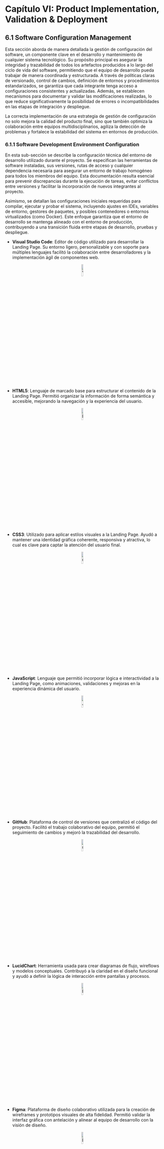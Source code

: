 # Capítulo VI: Product Implementation, Validation & Deployment

## 6.1 Software Configuration Management

Esta sección aborda de manera detallada la gestión de configuración del software, un componente clave en el desarrollo y mantenimiento de cualquier sistema tecnológico. Su propósito principal es asegurar la integridad y trazabilidad de todos los artefactos producidos a lo largo del ciclo de vida del software, permitiendo que el equipo de desarrollo pueda trabajar de manera coordinada y estructurada. A través de políticas claras de versionado, control de cambios, definición de entornos y procedimientos estandarizados, se garantiza que cada integrante tenga acceso a configuraciones consistentes y actualizadas. Además, se establecen mecanismos para documentar y validar las modificaciones realizadas, lo que reduce significativamente la posibilidad de errores o incompatibilidades en las etapas de integración y despliegue.

La correcta implementación de una estrategia de gestión de configuración no solo mejora la calidad del producto final, sino que también optimiza la colaboración entre equipos multidisciplinarios, agiliza la detección de problemas y fortalece la estabilidad del sistema en entornos de producción.

### 6.1.1 Software Development Environment Configuration

En esta sub-sección se describe la configuración técnica del entorno de desarrollo utilizado durante el proyecto. Se especifican las herramientas de software instaladas, sus versiones, rutas de acceso y cualquier dependencia necesaria para asegurar un entorno de trabajo homogéneo para todos los miembros del equipo. Esta documentación resulta esencial para prevenir discrepancias durante la ejecución de tareas, evitar conflictos entre versiones y facilitar la incorporación de nuevos integrantes al proyecto.

Asimismo, se detallan las configuraciones iniciales requeridas para compilar, ejecutar y probar el sistema, incluyendo ajustes en IDEs, variables de entorno, gestores de paquetes, y posibles contenedores o entornos virtualizados (como Docker). Este enfoque garantiza que el entorno de desarrollo se mantenga alineado con el entorno de producción, contribuyendo a una transición fluida entre etapas de desarrollo, pruebas y despliegue.



- **Visual Studio Code**: Editor de código utilizado para desarrollar la Landing Page. Su entorno ligero, personalizable y con soporte para múltiples lenguajes facilitó la colaboración entre desarrolladores y la implementación ágil de componentes web.

<div style="text-align: center;">
  <img src="../images/visualstudio.png" alt="Visual Studio Code" style="width:10%;"/>
</div>

- **HTML5**: Lenguaje de marcado base para estructurar el contenido de la Landing Page. Permitió organizar la información de forma semántica y accesible, mejorando la navegación y la experiencia del usuario.

<div style="text-align: center;">
  <img src="../images/html5.png" alt="HTML 5" style="width:10%;"/>
</div>

- **CSS3**: Utilizado para aplicar estilos visuales a la Landing Page. Ayudó a mantener una identidad gráfica coherente, responsiva y atractiva, lo cual es clave para captar la atención del usuario final.

<div style="text-align: center;">
  <img src="../images/css3.png" alt="CSS 3" style="width:10%;"/>
</div>

- **JavaScript**: Lenguaje que permitió incorporar lógica e interactividad a la Landing Page, como animaciones, validaciones y mejoras en la experiencia dinámica del usuario.

<div style="text-align: center;">
  <img src="../images/js.png" alt="JavaScript" style="width:10%;"/>
</div>

- **GitHub**: Plataforma de control de versiones que centralizó el código del proyecto. Facilitó el trabajo colaborativo del equipo, permitió el seguimiento de cambios y mejoró la trazabilidad del desarrollo.

<div style="text-align: center;">
  <img src="../images/github.png" alt="Github" style="width:10%;"/>
</div>

- **LucidChart**: Herramienta usada para crear diagramas de flujo, wireflows y modelos conceptuales. Contribuyó a la claridad en el diseño funcional y ayudó a definir la lógica de interacción entre pantallas y procesos.

<div style="text-align: center;">
  <img src="../images/lucidchart.png" alt="LucidChart" style="width:10%;"/>
</div>

- **Figma**: Plataforma de diseño colaborativo utilizada para la creación de wireframes y prototipos visuales de alta fidelidad. Permitió validar la interfaz gráfica con antelación y alinear al equipo de desarrollo con la visión de diseño.

<div style="text-align: center;">
  <img src="../images/figma.png" alt="Figma" style="width:10%;"/>
</div>

- **Android Studio**: Entorno de desarrollo para la aplicación móvil. Proporcionó las herramientas necesarias para programar, depurar, probar y empaquetar la app en dispositivos Android.

<div style="text-align: center;">
  <img src="../images/androidstudio.png" alt="CSS 3" style="width:10%;"/>
</div>

- **Kotlin**: Lenguaje de programación moderno utilizado para desarrollar la aplicación móvil. Su sintaxis clara y concisa mejoró la eficiencia del código y la productividad del equipo, alineándose con las mejores prácticas de desarrollo en Android.

<div style="text-align: center;">
  <img src="../images/kotilin.png" alt="Kotlin" style="width:10%;"/>
</div>

- **Trello**: Plataforma de gestión de tareas basada en tableros y tarjetas, utilizada para organizar y hacer seguimiento del progreso del equipo durante el desarrollo del proyecto. Facilitó la planificación de sprints, la asignación de responsabilidades y la visualización del avance en tiempo real, promoviendo una colaboración efectiva y una mejor administración del tiempo.

<div style="text-align: center;">
  <img src="../images/Trello.png" alt="Trello" style="width:10%;"/>
</div>


Cada una de estas herramientas fue seleccionada estratégicamente para cumplir con los objetivos del proyecto, asegurando una solución tecnológica robusta, escalable y centrada en la experiencia del usuario.

### 6.1.2 Source Code Management

**Repositorio de la Landing Page:**  
Durante el desarrollo de la Landing Page, utilizamos un repositorio centralizado en GitHub para almacenar y gestionar el código fuente del proyecto. Esto permitió el trabajo colaborativo, el control de versiones y la trazabilidad de cambios en el desarrollo.

**Implementación de GitFlow:**  
Para nuestra estrategia de gestión de versiones con Git, nos basamos en el modelo de ramificación propuesto en el artículo _“A successful Git branching model”_ de Vincent Driessen. Adoptamos el enfoque **GitFlow**, el cual proporciona una estructura clara y organizada para el desarrollo colaborativo, facilitando la integración y el mantenimiento del código.

- **Rama Principal (`main`)**: Contiene la versión estable en producción.  
- **Rama de Desarrollo (`develop`)**: Integra los últimos avances y funcionalidades en desarrollo. Actúa como entorno de integración continua.  
- **Rama de Lanzamiento (`release`)**: Utilizada para preparar una nueva versión del producto, permitiendo ajustes finales antes de su despliegue.  
  - Deriva de: `develop`  
  - Se fusiona con: `develop` y `main`  
- **Rama de Características (`feature`)**: Destinada al desarrollo de nuevas funcionalidades específicas del producto.  
  - Deriva de: `develop`  
  - Se fusiona con: `develop`  
- **Rama de Corrección Rápida (`hotfix`)**: Diseñada para aplicar soluciones urgentes a errores críticos detectados en producción.  
  - Deriva de: `main`  
  - Se fusiona con: `develop` y `main`  
- **Rama de Alcance (`scope`)**: Rama personalizada creada para gestionar desarrollos relacionados con un módulo o funcionalidad específica de gran tamaño o impacto. Su objetivo es permitir el aislamiento de tareas que abarquen múltiples ramas `feature`, mejorando la organización y facilitando su integración progresiva.  
  - Deriva de: `develop`  
  - Puede actuar como contenedor de varias `feature`  
  - Se fusiona con: `develop` o `release`, según el caso
  
<div style="text-align: center;">
  <img src="../images/gitflow.png" alt="Ejemplo ramas Gitflow" style="width:70%;"/>
</div>

**Conventional Commits:**  
Para mantener claridad y consistencia en los mensajes de confirmación (`commits`), adoptamos la convención **Conventional Commits**, la cual estandariza la estructura semántica de cada mensaje, permitiendo una mejor comprensión del historial de cambios y una posible automatización en la generación de changelogs.

**Tipos de mensajes utilizados:**

- `feat`: Incorporación de nuevas funcionalidades.
- `fix`: Corrección de errores o bugs.
- `docs`: Cambios relacionados con la documentación.
- `style`: Ajustes de formato sin impacto funcional.
- `refactor`: Reestructuración del código sin alterar su comportamiento.
- `test`: Adición o modificación de pruebas automatizadas.
- `chore`: Tareas de mantenimiento y configuraciones del entorno.
- `perf`: Mejoras orientadas al rendimiento del sistema.    

### 6.1.3 Source Code Style Guide & Conventions

Para garantizar un código legible, consistente y de fácil mantenimiento, se adoptaron las convenciones propuestas por Google en sus guías oficiales de estilo para HTML/CSS, JavaScript y Kotlin. La aplicación de estos lineamientos facilita el trabajo colaborativo, mejora la comprensión del código entre distintos desarrolladores y reduce significativamente la probabilidad de errores durante el desarrollo y mantenimiento del sistema.

#### Convenciones para HTML/CSS (Google HTML/CSS Style Guide)

Durante la implementación de la Landing Page, se aplicaron las siguientes buenas prácticas recomendadas:

- Declarar siempre el tipo de documento (`<!DOCTYPE html>`) al inicio.
- Usar minúsculas para los nombres de los elementos HTML (`<p>`, `<h1>`, `<section>`, etc.).
- Cerrar correctamente todos los elementos HTML (por ejemplo, `<p></p>`).
- Colocar entre comillas los valores de los atributos (por ejemplo, `<div class="container">`).
- Incluir los atributos `alt`, `width` y `height` en las imágenes para accesibilidad y rendimiento.
- Evitar líneas de código excesivamente largas para facilitar la lectura.
- No omitir el elemento `<title>` dentro del `<head>`.
- Incluir `meta tags` relevantes al inicio del documento, como codificación, viewport y descripciones.

Estas convenciones aseguran una estructura semántica clara y una mejor interpretación por parte de navegadores y motores de búsqueda, además de contribuir a una experiencia de usuario coherente.

#### Convenciones para JavaScript (Google JavaScript Style Guide)

Para el desarrollo de funcionalidades interactivas con JavaScript, se aplicaron las siguientes convenciones:

- Usar notación **camelCase** para nombrar variables y funciones (por ejemplo: `numberArray`, `calculateSum()`).
- Emplear **comillas simples** para definir cadenas de texto (`'Este es un string'`).
- Finalizar todas las sentencias con punto y coma (`;`) para evitar errores de interpretación.
- Evitar el uso de `var` para declarar variables, priorizando `let` o `const` según la necesidad de reasignación.

Estas prácticas ayudan a mantener un estilo uniforme en el código fuente y previenen errores comunes relacionados con el scope, la redeclaración de variables o la gestión de valores dinámicos.

#### Convenciones para Kotlin (Google Kotlin Style Guide)

En el desarrollo de la aplicación móvil, se utilizó **Android Studio** como entorno de desarrollo, y se siguieron las convenciones oficiales para Kotlin propuestas por Google, que permiten escribir código más limpio, expresivo y seguro. Las principales directrices aplicadas fueron:

- Usar **camelCase** para variables, funciones y nombres de métodos (`userName`, `getUserData()`).
- Declarar constantes con `val` y variables mutables con `var` solo cuando sea estrictamente necesario.
- Utilizar nombres significativos, claros y descriptivos para funciones y clases.
- Omitir el punto y coma (`;`) al final de las sentencias, dado que no es necesario en Kotlin.
- Aplicar sangrías de 4 espacios y mantener una estructura clara de bloques.
- Utilizar funciones de extensión, lambdas y expresiones funcionales donde sea apropiado, siguiendo el estilo idiomático de Kotlin.
- Dividir clases largas en archivos separados para mejorar la mantenibilidad y legibilidad del código.

Estas convenciones permitieron desarrollar una aplicación Android robusta, con código fácilmente entendible y adaptable por cualquier miembro del equipo. Además, se favoreció el uso de buenas prácticas modernas en el entorno Android, alineándose con los estándares actuales de la industria.

La aplicación sistemática de estas convenciones fortaleció la calidad del código entregado en todas las capas del proyecto, promoviendo la claridad, la eficiencia y la colaboración efectiva entre los integrantes del equipo.

### 6.1.4 Software Deployment Configuration

Para el despliegue de la Landing Page del proyecto, se utilizó **GitHub Pages**, una plataforma gratuita que permite publicar sitios web estáticos directamente desde un repositorio de GitHub. Esta herramienta facilitó la publicación rápida y eficiente del contenido web desarrollado en HTML, CSS y JavaScript, sin necesidad de utilizar servidores adicionales ni configuraciones complejas.

El proceso de despliegue se realizó vinculando el repositorio del proyecto con GitHub Pages, configurando la rama correspondiente y asegurando que el contenido de la carpeta raíz (o `/docs`, según el caso) contuviera todos los archivos necesarios para el funcionamiento del sitio.

**Enlace de la Landing Page:**  
🔗 [https://1acc0238-2510-346-g3-eazylogistics.github.io/LandingPage/](https://1acc0238-2510-346-g3-eazylogistics.github.io/LandingPage/)

Este enlace corresponde a la versión publicada de la Landing Page, accesible desde cualquier dispositivo con conexión a internet, permitiendo validar su funcionamiento y presentación visual.

#### Configuración del Despliegue

<div style="text-align: center;">
  <img src="../images/landing_page_repository.png" alt="Inicio de Repositorio" style="width:70%;"/>
</div>

<div style="text-align: center;">
  <img src="../images/github_pages_configuration.png" alt="Configuracion de Deploy" style="width:70%;"/>
</div>

<div style="text-align: center;">
  <img src="../images/Deploy Github.png" alt="Github Pages Configuration" style="width:70%;"/>
</div>

- Selección de rama (`main`).
- Ubicación del contenido (`root`).
- Confirmación del estado en la pestaña **Pages** del repositorio.
- Mensajes de confirmación de despliegue exitoso.

#### Resultado del Despliegue

<div style="text-align: center;">
  <img src="../images/Landing Face.png" alt="Evidencia del Deploy" style="width:70%;"/>
</div>

Este despliegue permitió contar con una presentación web funcional del producto desde las primeras etapas del desarrollo, facilitando su validación por parte de usuarios, stakeholders y evaluadores.


## 6.2 Landing Page & Mobile Application Implementation
En esta sección se detalla el proceso completo de implementación, pruebas, documentación y despliegue de la Landing Page, los Web Services y las Aplicaciones Móviles. Abarca desde la planificación inicial hasta la entrega final, asegurando que cada componente cumpla con los requisitos establecidos y funcione correctamente.

## 6.2.1 Sprint 1
En esta sección se registra y explica el avance en términos de producto y trabajo colaborativo para el Sprint 1. Durante este sprint, el equipo se enfocará en la implementación de la Landing Page, asegurando que cumpla con los requisitos establecidos y funcione correctamente.

### 6.2.1.1 Sprint Planning 1  
En esta sección se especifican los aspectos principales del Sprint Planning Meeting. Este encuentro es fundamental para definir los objetivos y tareas del Sprint 1, asegurando que todos los miembros del equipo estén alineados y preparados para comenzar el trabajo. A continuación, se presenta un cuadro resumen del Sprint Planning Meeting, que incluye los puntos clave discutidos y las decisiones tomadas.

| **Sprint #**                       | Sprint 1                                                                                                                                                                                                                                                                                                                           | 
|------------------------------------|------------------------------------------------------------------------------------------------------------------------------------------------------------------------------------------------------------------------------------------------------------------------------------------------------------------------------------|
| **Sprint Planning Background**     |                                                                                                                                                                                                                                                                                                                                    |
| Date:                              | 2025/05/10                                                                                                                                                                                                                                                                                                                         |
| Time:                              | 5:00 PM                                                                                                                                                                                                                                                                                                                            |
| Location:                          | Reunión virtual via Discord                                                                                                                                                                                                                                                                                                        |
| Prepared by:                       | Gabriel Braithuaite, Mathias Vasquez                                                                                                                                                                                                                                                                                               |
| Attendees (to planning meeting):   | Gabriel Braithuaite, Mathias Vasquez, Joaquin Pedraza, Jose Luza, Fabian Reyes                                                                                                                                                                                                                                                     |
| Sprint n – 1 Review Summary        | No aplica para Sprint 1                                                                                                                                                                                                                                                                                                            |
| Sprint n – 1 Retrospective Summary | No aplica para Sprint 1                                                                                                                                                                                                                                                                                                            |
| **Sprint Goal & User Stories**     |                                                                                                                                                                                                                                                                                                                                    | 
| Sprint 1 Goal                      | **Our focus is** on developing and implementing a functional and attractive Landing Page. <br> **We believe it delivers** a positive first impression and attracts potential users to explore more about our product. <br> **This will be confirmed when** the Landing Page is deployed and receives positive feedback from users. |
| Sprint 1 Velocity                  | Para este sprint 1, el equipo de EazyLogistics puede aceptar 18 Story Points, los cuales son abarcados en las User Stories de la primera EPIC.                                                                                                                                                                                     |
| Sum of Story Points                | 18                                                                                                                                                                                                                                                                                                                                 |

### 6.2.1.2 Sprint Backlog 1  
En esta sección se presenta el Sprint Backlog del Sprint 1, que incluye las tareas y actividades planificadas para el desarrollo de la Landing Page. Cada tarea está asociada a una User Story específica, lo que permite al equipo realizar un seguimiento del progreso y asegurarse de que se cumplan los objetivos del sprint.

Screenshot del Sprint Backlog del Sprint 1 en Trello: https://trello.com/b/xzXIrtZu/eazylogistics

| **Sprint #** | Sprint 1                                     |                |                                                                               |                                                                                                                                                                                                    |                       |              |        |
|--------------|----------------------------------------------|----------------|-------------------------------------------------------------------------------|----------------------------------------------------------------------------------------------------------------------------------------------------------------------------------------------------|-----------------------|--------------|--------|
| User Story   |                                              | Work Item/Task |                                                                               |                                                                                                                                                                                                    |                       |              |        |
| Id           | Title                                        | Id             | Title                                                                         | Description                                                                                                                                                                                        | Estimation<br>(Hours) | Assined To   | Status |
| US001        | Acceso a la sección de Resumen	              | WI001          | Implementación de acceso a la sección de Resumen                              | Desarrollar y configurar la sección de información de la página de resumen para que los visitantes puedan acceder fácilmente y obtener información clara sobre la aplicación.                      | 1 hora                | Fabian Reyes | Done   |
| US002        | Acceso a la sección de Características	      | WI002          | Implementación de acceso a la sección de Características                      | Desarrollar y configurar la página de "Características" para que los visitantes puedan acceder fácilmente y enterarse de las características claves de la aplicación.                              | 1 hora                | Fabian Reyes | Done   | 
| US003        | Envío de Correos a los CEO de Easylogistics  | WI003          | Implementación de envío de correos a los CEO de Easylogistics                 | Desarrollar y configurar la funcionalidad que permita a los visitantes enviar correos con información adicional sobre las funcionalidades de la aplicación a los CEO de Easylogistics.             | 1 hora                | Fabian Reyes | Done   |
| US004        | Registro de Nuevos Usuarios                  | WI004          | Implementación de registro de nuevos usuarios                                 | Desarrollar y configurar la funcionalidad que permita a los visitantes registrarse como usuarios para ponerse en contacto y utilizar la aplicación.                                                | 1 hora                | Fabian Reyes | Done   |
| US005        | Información de Funcionalidades               | WI005          | Implementación de la sección de Información de Funcionalidades                | Desarrollar y configurar un sector en la página que detalle todas las funcionalidades que ofrece la aplicación.                                                                                    | 1 hora                | Fabian Reyes | Done   |
| US006        | Sector de Planes Disponibles                 | WI006          | Implementación del sector de Planes Disponibles                               | Desarrollar y configurar un sector en la página que muestre los diferentes planes que ofrece la aplicación, permitiendo a los visitantes escoger el que mejor se adapte a sus necesidades.         | 1 hora                | Fabian Reyes | Done   |
| US007        | Sector de Preguntas Frecuentes               | WI007          | Implementación del sector de Preguntas Frecuentes                             | Desarrollar y configurar un sector en la página que permita a los visitantes acceder a preguntas frecuentes y obtener respuestas rápidas a dudas comunes.                                          | 1 hora                | Fabian Reyes | Done   |
| US008        | 	Conexión de Easylogistics con la Aplicación | WI008          | Implementación de la sección de Conexión de Easylogistics con LogisticsMaster | Desarrollar y configurar una sección en la página que explique cómo Easylogistics está conectado con la aplicación, proporcionando a los visitantes una comprensión clara de su propósito y origen | 1 hora                | Fabian Reyes | Done   |

### 6.2.1.3 Development Evidence for Sprint Review  
En esta sección se explican y presentan los avances en la implementación de los productos de la solución según el alcance del Sprint 1. Durante este sprint, el equipo se ha enfocado en la creación y despliegue de la Landing Page

| Repository             | Branch | Commit Id | Commit Message       | Commit Message Body                                                     | Commited on (Date) |
|------------------------|--------|-----------|----------------------|-------------------------------------------------------------------------|--------------------|
| FabianTG25/LandingPage | main   | 2511ded   | Add files via upload | Se implementó la Landing Page con todas las funcionalidades requeridas. | 2025/05/14         |

Enlace al repositorio: https://github.com/1ACC0238-2510-346-G3-EazyLogistics/LandingPage

### 6.2.1.4 Testing Suite Evidence for Sprint Review  
Para este sprint, no se han realizado pruebas automatizadas, ya que el equipo ha decidido enfocarse en la implementación de la Landing Page y no se han desarrollado pruebas unitarias o de integración. Sin embargo, se han realizado pruebas manuales para asegurar que la Landing Page funcione correctamente y cumpla con los requisitos establecidos.
Se podrían implementar pruebas automatizadas utilizando herramientas como Selenium en futuros sprints, pero por el momento, el equipo ha optado por realizar pruebas manuales para asegurar la calidad del producto.

### 6.2.1.5 Execution Evidence for Sprint Review  
En este Sprint 1, el equipo ha desarrollado y desplegado la Landing Page, asegurando que cumpla con los requisitos establecidos y funcione correctamente. A continuación, se presentan las evidencias de ejecución del Sprint 1, que incluyen capturas de pantalla y descripciones de las funcionalidades implementadas.

<br>**Hero Section**: La sección principal de la Landing Page, que incluye una barra de navegación, un título
atractivo, una imagen llamativa y un botón de llamada a la acción.
<br> ![Landing Page Access](../images/landing_page_access.png)
<br>**About Section**: La sección que proporciona información sobre la aplicación y sus características principales.
Incluye un título, una descripción y una imagen representativa. Además, tiene uan sección sobre el equipo de
desarrollo.
<br> ![Landing Page About Section](../images/landing_page_about_section.png)
<br> ![Landing Page About Team Section](../images/landing_page_about_team_section.png)
<br>**Subscriptions Section**: La sección que muestra los diferentes planes de suscripción disponibles para los
usuarios. Incluye un título, una descripción y nuestros dos planes con precios y características.
<br> ![Landing Page Subscriptions Section](../images/landing_page_subscriptions_section.png)
<br>**Customers Section**: La sección que muestra los clientes actuales de la aplicación. Incluye un título y una
descripción de nuestros dos segmentos objetivos.
<br> ![Landing Page Customers Section](../images/landing_page_customers_section.png)
<br>**Contact Section**: La sección que permite a los usuarios ponerse en contacto con el equipo de desarrollo.
Incluye un formulario de contacto con campos para el nombre, correo electrónico y mensaje.
<br> ![Landing Page Contact Section](../images/landing_page_contact_section.png)
<br>**Footer Section**: La sección que incluye un aviso de derechos de autor.
<br> ![Landing Page Footer Section](../images/landing_page_footer_section.png)

### 6.2.1.6 Services Documentation Evidence for Sprint Review  
Este sprint 1 tuvo como enfoque principal la implementación de la Landing Page, por lo que no se han desarrollado Web Services. La documentación de Endpoints con OpenAPI y los detalles relacionados con Web Services serán relevantes en sprints futuros cuando se aborde la implementación y documentación de estos servicios. 

### 6.2.1.7 Software Deployment Evidence for Sprint Review  
En este Sprint 1, el equipo ha desplegado la Landing Page utilizando github pages. A continuación, se presentan las evidencias de despliegue del Sprint 1, que incluyen capturas de pantalla y pasos detallados del proceso de despliegue.
1. **Creación del Repositorio**: Se creó un repositorio en GitHub para alojar el código de la Landing Page. El repositorio se llama "LandingPage" y está disponible en la cuenta de GitHub del equipo.

url del repositorio: https://github.com/1ACC0238-2510-346-G3-EazyLogistics/LandingPage

2. **Configuración de GitHub Pages**: Se habilitó la opción de GitHub Pages en la configuración del repositorio. Esto permite que el contenido del repositorio se publique como una página web estática.
<br>
3. **Despliegue de la Landing Page**: Se subió el código HTML, CSS y JavaScript de la Landing Page al repositorio. GitHub Pages generó automáticamente una URL para acceder a la página.
<br>

4. **Acceso a la Landing Page**: La Landing Page se puede acceder a través de la URL proporcionada por GitHub Pages. Esta URL es pública y permite que cualquier persona acceda a la página.
<br> url de la landing page: https://1acc0238-2510-346-g3-eazylogistics.github.io/LandingPage/
5. **Evidencia del Despliegue**: Se realizó una captura de pantalla de la Landing Page desplegada para mostrar su apariencia y funcionalidad.


### 6.2.1.8 Team Collaboration Insights during Sprint  
Para el desarrollo de este sprint, el equipo designó a un integrante para el desarrollo de las actividades de implementación de la Landing Page.

GitHub insights del landing page:

![insights 4](../images/insights%204.png)

### 6.2.2. Sprint 2
#### 6.2.2.3 Sprint Planning 2
| **Sprint #**                    | Sprint 2                                                                                                                                                                                                                                                                                                                                                                              |
|---------------------------------|---------------------------------------------------------------------------------------------------------------------------------------------------------------------------------------------------------------------------------------------------------------------------------------------------------------------------------------------------------------------------------------|
| **Sprint Planning Date**        |        20/06/25                                                                                                                                                                                                                                                                                                                                                         |
| **Time**                        | 11.00  AM                                                                                                                                                                                                                                                                                                                                                                            |
| **Location**                    | Google Meet                                                                                                                                                                                                                                                                                                                                                                           |
| **Prepared By**                 | Mathias Vasquez                                                                                                                                                                                                                                                                                                                                                                    |
| **Attendees**                   | Gabriel, Fabian, Jose y Joaquin.                                                                                                                                                                                                                                                                                                                    |
| **Sprint Review Summary**       | Se desarollo casi en su totalidad la aplicacion en Android Studio y se avanzó la misma en Flutter.                                                                                                                                                                                                                                                                                                            |
| **Sprint Retrospective Summary**| Se desarrollo la aplicacion de Android Studio en poco tiempo pero puede mejorar la organizacion.                                                                                                                                                                                                                                                        |
| **Sprint Goal**                 | En este sprint, el objetivo es desarrollar la lógica y funcionalidades principales de la aplicacion moviel en Android Studio. |
| **Sprint Velocity**             | 25                                                                                                                                                                                                                                                                                                                                                                                    |
| **Sum of Story Points**         | 25 Story Points                                                                                                                                                                                                                                                                                                                                                                       |


#### 6.2.2.3. Sprint Backlog 2

| **User Story Id** | **User Story Title** | **Work-Item/Task Id** | **Work-Item/Task Title** | **Description** | **Estimation** | **Assigned To** | **Status** |
|:-----------------:|:--------------------:|:---------------------:|:-----------------------:|:---------------:|:--------------:|:--------------:|:----------:|
| US016 | Actualizar Contenido | T01 | Actualizar Contenido | Como administrador, quiero poder actualizar el contenido existente para mantener la información relevante y actualizada. | 2h | Mathias Vasquez | Done |
| US017 | Eliminar Contenido | T02 | Eliminar Contenido | Como administrador, quiero poder eliminar contenido obsoleto para mantener la información actualizada en la aplicación. | 3h | Mathias Vasquez | Done |
| US014 | Crear Contenido | T03 | Crear Contenido | Como administrador, quiero poder crear nuevo contenido para mantener la información actualizada en la aplicación | 3h | Jose Luza | Done |
| TS029 | Crear Usuario | T04 | Crear Usuario | Como desarrollador, quiero crear un endpoint para registrar nuevos usuarios en el sistema. | 4h | Mathias Vasquez | Done |
| TS030 | Autenticar Usuario | T05 | Autenticar Usuario | Como desarrollador, quiero crear un endpoint para autenticar usuarios y generar tokens de acceso. | 2h | Mathias Vasquez | Done |
| TS031 | Crear Huésped | T06 | Crear Huésped | Como desarrollador, quiero crear un endpoint para registrar nuevos huéspedes en el sistema. | 4h | Joaquin Pedraza | Done |
| TS033 | Crear Habitación | T07 | Crear Habitación | Como desarrollador, quiero crear un endpoint para registrar nuevas habitaciones en el sistema. | 3h | Joaquin Pedraza | Done |
| US028 | Filtro de eventos por criterios | T08 | Filtrado de búsqueda de eventos por criterios | Filtros de búsqueda de eventos por criterios | 3h | Jose Luza | Done |
| US029 | Restablecer filtros aplicados | T09 | Restablecer filtros de búsqueda de eventos aplicados | Restablecer filtros de búsqueda aplicados a los eventos disponibles | 2h | Jose Luza | Done |



#### 6.2.2.3. Development Evidence for Sprint Review 2
| **Repository**     | **Branch** | **Commit Id** | **Commit Message** | **Committed on (Date)** |
|--------------------|------------|---------------|---------------------|--------------------------|
|1ACC0238-2510-346-G3-EazyLogistics Android-Studio          |     main    |   2c07d4e2294e8851fd164c26ec4c7f82c0ac5172    |     Feat(main) Adedd Personal Management View and Menu     |     06/20/2025                  |
|1ACC0238-2510-346-G3-EazyLogistics Android-Studio                |   main         |    011272124ae79ce841d012de3c5cad8d4a942df2           |      Feat(Main) Fixed LoginScreen               |       06/20/2025                     |
|1ACC0238-2510-346-G3-EazyLogistics Android-Studio               |   main         |   78953ca36fbeda1692105e7f123420991e122d4f            |    add: 4 views for front                 |       06/20/2025                     |
|1ACC0238-2510-346-G3-EazyLogistics Android-Studio             |    main        |     f398972ec9d3a6be8f331a0006fb232960e00e31          |     add: routes and conecctions between views                |          06/20/2025                  |
|1ACC0238-2510-346-G3-EazyLogistics Android-Studio                    | main           |   34f9575a7437a1c380237d9e2e8912b45b042dd3            |     fix: styles in views                |          06/20/2025                  |
|1ACC0238-2510-346-G3-EazyLogistics Android-Studio                    |  main          |  cbe30081e4693945533d4eba3868d21dab6d70ad             |   fix: styles for views v.2                  |          06/20/2025                  |
|1ACC0238-2510-346-G3-EazyLogistics Android-Studio                    |  main          |  86df6e913e399349b6e2c2f7d7401fa8f716cefe             |      fix: styles for views v.3               |       06/20/2025                     |
|1ACC0238-2510-346-G3-EazyLogistics Android-Studio                    |   main         |  c2d6ae9456a64000a456df7110abc55bea5c7a4e             |         Feat(main) AdeddModels            |       06/20/2025                     |
|1ACC0238-2510-346-G3-EazyLogistics Android-Studio                    |    main        |   a2797b3698e3e9f4a2a3eb911712e818908a116b            |      add: icon for the project               |      06/20/2025                      |
|1ACC0238-2510-346-G3-EazyLogistics Android-Studio                    |   main         |  9dd0e735b40e5c79b90f115e097ed98c0395da03             |   Merge remote-tracking branch 'origin/main'                  |        06/20/2025                    |




#### 6.2.2.4. Testing Suite Evidence for Sprint Review 2
En este sprint, se ha completado el desarrollo de la aplicacion en Android Studio y tambien en flutter aunque este ultimo es un avance, aqui estan los repositorios de cada uno.

Link de la aplicacion en Android Studio: https://github.com/1ACC0238-2510-346-G3-EazyLogistics/Android-Studio
Link de la aplicacion en Flutter: https://github.com/1ACC0238-2510-346-G3-EazyLogistics/FlutterMobileApp

#### 6.2.2.5. Execution Evidence for Sprint Review 2

Durante el presente sprint, se desarrollaron las principales technical stories para la realización de la aplicacion movil en Android Studio

#### 6.2.2.6. Services Documentation Evidence for Sprint Review 2

Este sprint 2 tuvo como enfoque principal completar la aplicacion de Android Studio que aunque nuestra aplicacion no este al 100%, va en la etapa final de desarrollo, La documentación de Endpoints con OpenAPI y los detalles relacionados seran detallados en la entrega final.

#### 6.2.2.7. Software Deployment Evidence for Sprint Review 2

![evidence 1](../images/examples1.png)
![evidence 2](../images/examples2.png)
![evidence 3](../images/examples%203.png)

#### 6.2.2.8. Team Collaboration Insights during Sprint 2

El equipo trabajó en el desarrollo de la landing page utilizando ramas de cada feature, lo que permitió mejorar, actualizar y realizar modificaciones de manera más organizada. El uso de estas ramas facilita la integración y revisión antes de fusionarlas con la rama principal (main), asegurando que no se introduzcan errores. A continuación, se muestra el network graph y  code frecuency mediante la plataforma GitHub:
<br> 

![Insight 1](../images/insights%201.png)
![insights 2](../images/insights%202.png)
![insights 3 ](../images/insights%203.png)

## 6.3 Validation Interviews  
### 6.3.1 Diseño de Entrevistas  
#### 1. Preguntas para Gestores de Empresas Hoteleras
#### 1.1 Información Demográfica

| **Categoría**                   | **Preguntas**                                                                                                                               |
|---------------------------------|---------------------------------------------------------------------------------------------------------------------------------------------|
| **Edad y género**               | - ¿Podrías indicarme tu edad y género?                                                                                                      |
|                                 | - ¿Consideras que tu perfil demográfico influye en tu familiaridad o preferencias al usar plataformas de gestión?                            |
| **Ubicación del hotel**         | - ¿En qué ciudad o región se encuentra tu hotel?                                                                                            |
|                                 | - ¿Tu ubicación influye en la necesidad de interacción digital con los huéspedes?                                                           |
| **Experiencia en el sector hotelero** | - ¿Cuántos años de experiencia tienes en la gestión hotelera?                                                                       |
|                                 | - ¿Qué cambios o actualizaciones esperas en plataformas de gestión con base en tu experiencia?                                              |

#### 1.2 Evaluación del Landing Page y Aplicaciones

| **Categoría**                   | **Preguntas**                                                                                                                               |
|---------------------------------|---------------------------------------------------------------------------------------------------------------------------------------------|
| **Navegación y facilidad de uso** | - ¿Qué tan fácil encontraste navegar en el landing page y la aplicación de Logistic Master?                                                   |
|                                 | - ¿Hubo alguna sección que te costara trabajo localizar o entender?                                                                        |
| **Funcionalidades clave**       | - ¿Qué características te parecen útiles en la gestión hotelera?                                                                           |
|                                 | - ¿Qué opinas de la funcionalidad de notificaciones push en la plataforma?                                                                  |
| **Eficiencia en la gestión**    | - ¿Crees que la plataforma te facilita la gestión de tu hotel de manera eficiente?                                                         |
|                                 | - ¿Hay alguna funcionalidad que agregarías o mejorarías para adaptarla mejor a tus necesidades?                                            |

### 2. Preguntas para Huéspedes

#### 2.1 Información Demográfica

| **Categoría**                   | **Preguntas**                                                                                                                               |
|---------------------------------|---------------------------------------------------------------------------------------------------------------------------------------------|
| **Edad y género**               | - ¿Podrías indicarme tu edad y género?                                                                                                      |
|                                 | - ¿Te sientes cómodo usando plataformas digitales para hacer reservas y recibir notificaciones?                                             |
| **Distrito de residencia**      | - ¿En qué distrito o ciudad resides actualmente?                                                                                            |
|                                 | - ¿Prefieres reservar en lugares cercanos a tu residencia o explorar destinos nuevos?                                                       |
| **Ocupación**                   | - ¿Cuál es tu ocupación actual?                                                                                                             |
|                                 | - ¿Crees que tu ocupación influye en la frecuencia o tipo de reservas que realizas?                                                         |

#### 2.2 Evaluación del Landing Page y Aplicaciones

| **Categoría**                   | **Preguntas**                                                                                                                               |
|---------------------------------|---------------------------------------------------------------------------------------------------------------------------------------------|
| **Interacción inicial**         | - ¿Fue fácil encontrar la información en el landing page y entender de qué trata Logistic Master?                                              |
|                                 | - ¿Tuviste problemas para registrarte o iniciar sesión en la aplicación?                                                                    |
| **Preferencias y expectativas** | - ¿Qué funcionalidades de la plataforma te resultaron más útiles para hacer reservas?                                                      |
|                                 | - ¿Te gustaría recibir más información personalizada o notificaciones sobre servicios disponibles en los hoteles?                          |
| **Experiencia de reserva**      | - ¿El flujo de reserva te pareció intuitivo? ¿Hubo algún paso que te generara dudas o frustración?                                         |
|                                 | - ¿Qué cambios sugerirías para mejorar la experiencia de reserva en la plataforma?                                                         |

### Conclusión de la Entrevista

| **Categoría**                   | **Pregunta**                                                                                                                                |
|---------------------------------|---------------------------------------------------------------------------------------------------------------------------------------------|
| **Pregunta Final**              | - ¿Hay algo más que consideres relevante compartir sobre tu experiencia interactuando con la plataforma y realizando reservas?             |


### 6.3.2 Registro de Entrevistas  

#### Entrevista 1
| **Datos del entrevistado** | 
|--------------------------|
| **Nombre:**  Miguel Polo |
| **Link del video:**  https://youtu.be/mzMYdfkO-wQ |
| **Edad:**  31 años |
| **Procedencia:**  Lima, San Isidro |
| ![Entrevista](../images/Entrevista1.1.png)|
| **Resumen:** Ramiro es un gestor de hotel en San Isidro, Lima, con cinco años de experiencia en la industria hotelera. El administra las reservas directamente en el sistema del hotel y le da mucha importancia a aspectos como el precio, la ubicación y las opiniones de los huéspedes. Aunque se siente cómodo gestionando reservas desde su smartphone, sugiere que las plataformas de reservas hoteleras deberían incluir más opciones de personalización, enviar recordatorios automáticos y ofrecer mayor claridad en las tarifas adicionales. Además, considera esencial recibir notificaciones y tener la opción de comunicarse directamente con los clientes a través de la plataforma. |

#### Entrevista 2
| **Datos del entrevistado** | 
|--------------------------|
| **Nombre:**  Aaron  |
| **Link del video:**  https://youtu.be/_SB_7uG-c-I|
| **Edad:**  22 años |
| **Procedencia:**  Lima, Villa Salvador |
| ![Entrevista](../images/Entrevista2.2.png)|
| **Resumen:** Roberto Franco  es un gestor de hotel en Lima con 4 años de experiencia en el sector. Maneja las reservas directamente en el sistema del hotel y considera esenciales factores como el precio, la ubicación y los comentarios de los huéspedes. Sugiere que las aplicaciones de reservas deberían ser más visuales, ofreciendo opciones de personalización, recordatorios automáticos y mayor claridad en los cargos adicionales. Para él, es crucial recibir notificaciones y tener la opción de comunicarse de forma directa con los clientes a través de la plataforma. |

## Segmento de huespedes

#### Entrevista 3
| **Datos del entrevistado** | 
|--------------------------|
| **Nombre:**  Jose Shuan https://youtu.be/PHPDHfchmEA  |
| **Link del video:** |
| **Edad:**  24 años |
| **Procedencia:**  Lima, Callao |
| ![Entrevista](../images/Entrevista3.3.png)|
| **Resumen:** Jose Shuan, un estudiante universitario de 24 años que reside en San Miguel, Lima, realiza la mayoría de sus reservas entre los 18 y 20 años, principalmente le gusta  hacer reservas a destinos nuevos , valorando el precio, la ubicación y las opiniones de otros usuarios. Se siente cómodo Logistic Master para realizar reservas, pero sugiere que nuestra plataforma  debería implementar mas facilidad a la hora de completar información detallada  acerca de su reserva. |

#### Entrevista 4
| **Datos del entrevistado** | 
|--------------------------|
| **Nombre:**  Lopez Diaz Gael Dario |
| **Link del video:**  https://youtu.be/tG7F4AsYnO8 |
| **Edad:**  20 años |
| **Procedencia:**  Lima, San Miguel |
| ![Entrevista](../images/Entrevista4.4.png)|
| **Resumen:** Gael, un estudiante universitario de 19 años que reside en San Miguel, Lima, realiza la mayoría de sus reservas entre los 18 y 20 años, principalmente le gusta  hacer reservas a destinos nuevos pero si no cuenta con mucho tiempo por la universidad prefiere cercanos  , valorando el precio, la ubicación y las opiniones de otros usuarios. Se siente Logistic Master cómodo usando  para realizar reservas, pero sugiere que nuestra plataforma  debería implementar mas facilidad a la hora de completar información detallada  acerca de su reserva . |


### 6.2.3. Sprint 3
#### 6.2.3.3 Sprint Planning 3
| **Sprint #**                    | Sprint 3                                                                                                                                                                                                                                                                                                                                                                        |
|---------------------------------|---------------------------------------------------------------------------------------------------------------------------------------------------------------------------------------------------------------------------------------------------------------------------------------------------------------------------------------------------------------------------------------|
| **Sprint Planning Date**        |        11/07/25                                                                                                                                                                                                                                                                                                                                                         |
| **Time**                        | 2:00                                                                                                                                                                                                                                                                                                                                                                              |
| **Location**                    | Google Meet                                                                                                                                                                                                                                                                                                                                                                           |
| **Prepared By**                 | Mathias Vasquez                                                                                                                                                                                                                                                                                                                                                                    |
| **Attendees**                   | Gabriel, Fabian, Jose y Joaquin.                                                                                                                                                                                                                                                                                                                    |
| **Sprint Review Summary**       | Se desarollo en su totalidad el flutter y se desplego las mismas con la debida conexión del backend                                                                                                                                                                                                                                                                                                          |
| **Sprint Retrospective Summary**|   Se desarollo en su totalidad el flutter y se desplego las mismas con la debida conexión del backend                                                                                                                                                                                                                                                        |
| **Sprint Goal**                 | En este sprint, el objetivo es desarrollar la lógica y funcionalidades principales de la aplicacion moviel en flutter. |
| **Sprint Velocity**             | 26                                                                                                                                                                                                                                                                                                                                                                                    |
| **Sum of Story Points**         | 26 Story Points                                                                                                                                                                                                                                                                                                                                                                       |


#### 6.2.2.3. Sprint Backlog 3

| **User Story Id** | **User Story Title** | **Work-Item/Task Id** | **Work-Item/Task Title** | **Description** | **Estimation** | **Assigned To** | **Status** |
|:-----------------:|:--------------------:|:---------------------:|:-----------------------:|:---------------:|:--------------:|:--------------:|:----------:|
| US04 | Iniciar Sesión | T01 | Actualizar Contenido | Como huesped, quiero poder iniciar sesión para acceder a mi cuenta. . | 2h | Mathias Vasquez | Done |
| US05 | Reservar Habitación | T02 | Eliminar Contenido | Como huesped, quiero poder reservar una habitación para alojarme en el hotel. | 3h | Mathias Vasquez | Done |
| US010 | Registrar Usuario | T03 | Crear Contenido | Como huesped, quiero registrarme para crear una cuenta en el sistema. | 3h | Jose Luza | Done |
| US011 | Añadir a Favoritos  | T04 | Crear Usuario | Como usuario, quiero poder añadir habitaciones a favoritos para verlas luego. | 4h | Mathias Vasquez | Done |
| US012 | Autenticación JWT | T05 | Autenticar Usuario |  Como desarrollador, quiero autenticar usuarios y generar tokens JWT. | 2h | Mathias Vasquez | Done |
| US013 | Crear Huésped | T06 | Crear Huésped | Como huesped, quiero registrarme en mi reserva . | 4h | Joaquin Pedraza | Done |
| US022 | Modificar Reserva | T07 | Crear Habitación | Como huesped, quiero modificar mi reserva  | 3h | Joaquin Pedraza | Done |




#### 6.2.2.3. Development Evidence for Sprint Review 3
| Repository                                        | Branch | Commit Id                                 | Commit Message                                                | Committed on (Date) |
| ------------------------------------------------- | ------ | ----------------------------------------- | ------------------------------------------------------------- | ------------------- |
| 1ACC0238-2510-346-G3-EazyLogistics Flutter | main   | 0a1b2c3d4e5f67890abc123def456789abc123de  | Feat(main) Implemented login functionality for session start |     11/07/25       |
| 1ACC0238-2510-346-G3-EazyLogistics Flutter | main   | 123def456789abc123de0a1b2c3d4e5f67890abc  | Feat(main) Added room reservation functionality               |    11/07/25         |
| 1ACC0238-2510-346-G3-EazyLogistics Flutter | main   | abc456789def1230a1b2c3d4e5f67890abc123de  | Feat(main) User registration and validation               | 11/07/25         |
| 1ACC0238-2510-346-G3-EazyLogistics Flutter | main   | 789abc123def4560a1b2c3d4e5f67890abc123de  | Feat(main) Authentication with JWT implementation              |  11/07/25          |
| 1ACC0238-2510-346-G3-EazyLogistics Flutter | main   | c3d4e5f67890abc123de0a1b2c456789abc123def | Feat(main) Guest creation functionality                      |     11/07/25      |
| 1ACC0238-2510-346-G3-EazyLogistics Flutter | main   | 456789abc123de0a1b2c3d4e5f67890abc123def  | Feat(main) Modify reservation view and logic           |      11/07/25      |



#### 6.2.2.4. Testing Suite Evidence for Sprint Review 3
En este sprint, se ha completado el desarrollo de la aplicacion 



![evidence 1](../images/evidencee1.jpg)

![evidence 1](../images/evidencee2.jpg)

![evidence 1](../images/evidencee3.jpg)

![evidence 1](../images/evidencee4.jpg)

![evidence 1](../images/evidencee5.jpg)

![evidence 1](../images/evidencee6.jpg)

#### 6.2.2.5. Execution Evidence for Sprint Review 3

Durante el presente sprint, se desarrollaron las principales technical stories para la realización de la aplicacion movil en Android Studio del segmento de administradores y la aplicación movil en Flutter para el segmento de huespedes 

### Segmento de Huespedes (Flutter):
### Pantalla de Descubrimiento 
Muestra una bienvenida personalizada al huésped, con una barra de búsqueda y secciones de hoteles recomendados y populares, incluyendo precios y calificaciones.
![evidence 1](../images/descubrir.png)
![evidence 1](../images/descubrir2.png)
![evidence 1](../images/descubrir3.png)
### Pantalla de Favoritos (Favorite Hotels):
Lista los hoteles guardados como favoritos por el huésped, con la opción de reservar directamente desde allí.

![evidence 1](../images/favoritos.png)
### Sección Booking 
![evidence 1](../images/booking1.png)
![evidence 1](../images/booking2.png)
### Selección de Fechas (Select Date):
Muestra un calendario donde el huésped elige la fecha de check-in y check-out antes de continuar con la reserva.
![evidence 1](../images/booking3.png)
### Selección de Huéspedes (Select Guests):
Permite seleccionar cuántos adultos, niños e infantes se hospedarán, ajustando la reserva según el grupo.
![evidence 1](../images/booking4.png)
### Confirmar y Pagar (Confirm & Pay):
Resumen final de la reserva con detalles de fechas, huéspedes y pago. El huésped puede elegir el método de pago y finalizar la transacción.
![evidence 1](../images/payment1.png)
### Política de Privacidad (Privacy Policy):
Explica cómo se recopila, usa y protege la información personal del huésped dentro de la app.
![evidence 1](../images/privacy.png)
### Términos y Condiciones (Terms & Conditions):
Describe las reglas del uso de la app, incluyendo la creación de cuentas, uso de contenido y cambios en los términos.
![evidence 1](../images/terminos.png)
### Métodos de Pago (Payment Methods):
Muestra las tarjetas registradas del huésped y permite agregar nuevas para usarlas en futuras reservas.
![evidence 1](../images/payment2.png)
### Sección perfil de usuario
![evidence 1](../images/perfil.png)
#### 6.2.3.6. Services Documentation Evidence for Sprint Review 3

Este sprint 3 tuvo como enfoque principal completar la aplicacion de Flutter al 100%  y realizar la documentación de Endpoints con OpenAPI y los detalles relacionados seran detallados en la entrega final.<br>
Evidencia del despliegue de la base de datos 
![evidence 1](../images/serviceedep.png)

Evidencia del correcto guardado en la base de datos 
![evidence 1](../images/servicee1.png)
![evidence 1](../images/servicee2.png)

Link de la base de datos desplegada : http://20.57.133.61:8080/swagger-ui/index.html

#### 6.2.2.7. Software Deployment Evidence for Sprint Review 3

En esta sección se evidencia el despliegue de lo utilizado

Link de la base de datos desplegada : http://20.57.133.61:8080/swagger-ui/index.html
<br> 
El APK desplegado de la version Android
![evidence 1](../images/apk.png)
El APK desplegado de la version Flutter
![evidence 1](../images/Imagen%20de%20WhatsApp%202025-07-12%20a%20las%2000.00.13_2e03f67c.jpg)

Link del despliegue:
https://appdistribution.firebase.google.com/testerapps/1:306053140638:android:1e86b794275a1c611aeb8f/releases/6saimdi0au45g?utm_source=firebase-console

#### 6.2.2.8. Team Collaboration Insights during Sprint 3

El equipo trabajó en el desarrollo de la landing page utilizando ramas de cada feature, lo que permitió mejorar, actualizar y realizar modificaciones de manera más organizada. El uso de estas ramas facilita la integración y revisión antes de fusionarlas con la rama principal (main), asegurando que no se introduzcan errores. A continuación, se muestra el network graph y  code frecuency mediante la plataforma GitHub:
<br> 
![evidence 1](../images/coob.jpg)
![evidence 1](../images/coob2.jpg)
![evidence 1](../images/coob3.png)
![evidence 1](../images/coob4.png)
## 6.4 Video About-the-Product

https://drive.google.com/file/d/1nEC2087NMDjZOr1kUtbodWaVe4GtZ2F0/view?usp=sharing